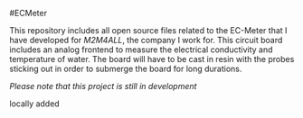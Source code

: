 #ECMeter


This repository includes all open source files related to the EC-Meter that I have developed for _M2M4ALL_, the company I work for.
This circuit board includes an analog frontend to measure the electrical conductivity and temperature of water. The board will have to be cast in resin with the probes sticking out in order to submerge the board for long durations.


_Please note that this project is still in development_


locally added